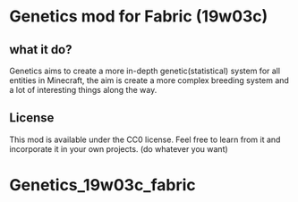 # Genetics mod for Fabric (19w03c)

## what it do?
Genetics aims to create a more in-depth genetic(statistical) system for all entities in Minecraft, the aim is create a more complex breeding system and a lot of interesting things along the way.

## License

This mod is available under the CC0 license. Feel free to learn from it and incorporate it in your own projects.
(do whatever you want)
# Genetics_19w03c_fabric
